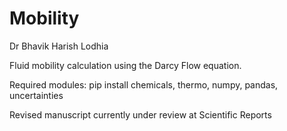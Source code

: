 # Mobility
Dr Bhavik Harish Lodhia

Fluid mobility calculation using the Darcy Flow equation.

Required modules:
pip install chemicals, thermo, numpy, pandas, uncertainties

Revised manuscript currently under review at Scientific Reports
